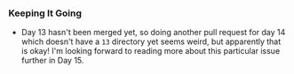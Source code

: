 ### Keeping It Going

- Day 13 hasn't been merged yet, so doing another pull request for day 14 which doesn't have a `13` directory yet seems weird, but apparently that is okay! I'm looking forward to reading more about this particular issue further in Day 15.


